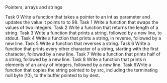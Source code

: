 Pointers, arrays and strings

Task 0  Write a function that takes a pointer to an int as parameter and updates the value it points to to 98.
Task 1 Write a function that swaps the values of two integers.
Task 2 Write a function that returns the length of a string.
Task 3 Write a function that prints a string, followed by a new line, to stdout.
Task 4 Write a function that prints a string, in reverse, followed by a new line.
Task 5 Write a function that reverses a string.
Task 6 Write a function that prints every other character of a string, starting with the first character, followed by a new line.
Task 7 Write a function that prints half of a string, followed by a new line.
Task 8  Write a function that prints n elements of an array of integers, followed by a new line.
Task 9Write a function that copies the string pointed to by src, including the terminating null byte (\0), to the buffer pointed to by dest.
